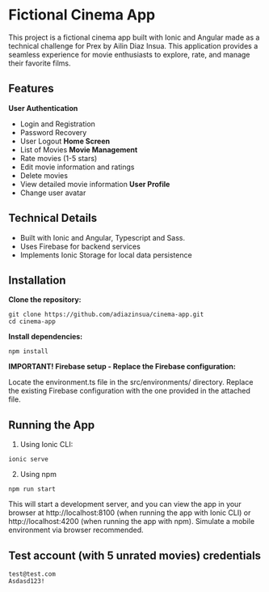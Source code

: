 
# Fictional Cinema App
This project is a fictional cinema app built with Ionic and Angular made as a technical challenge for Prex by Ailin Diaz Insua. This application provides a seamless experience for movie enthusiasts to explore, rate, and manage their favorite films.

## Features
**User Authentication**
- Login and Registration
- Password Recovery
- User Logout
**Home Screen**
- List of Movies
**Movie Management**
- Rate movies (1-5 stars)
- Edit movie information and ratings
- Delete movies
- View detailed movie information
**User Profile**
- Change user avatar


## Technical Details
- Built with Ionic and Angular, Typescript and Sass.
- Uses Firebase for backend services
- Implements Ionic Storage for local data persistence

## Installation
**Clone the repository:**

```
git clone https://github.com/adiazinsua/cinema-app.git
cd cinema-app
```

**Install dependencies:**
```
npm install
```

**IMPORTANT! Firebase setup - Replace the Firebase configuration:**

Locate the environment.ts file in the src/environments/ directory.
Replace the existing Firebase configuration with the one provided in the attached file.


## Running the App
1. Using Ionic CLI: 
```
ionic serve
```
2. Using npm
```
npm run start
```
This will start a development server, and you can view the app in your browser at http://localhost:8100 (when running the app with Ionic CLI) or http://localhost:4200 (when running the app with npm). Simulate a mobile environment via browser recommended.


## Test account (with 5 unrated movies) credentials
```
test@test.com
Asdasd123!
```

